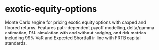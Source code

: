 # exotic-equity-options
Monte Carlo engine for pricing exotic equity options with capped and floored returns. Features path-dependent payoff modelling, delta/gamma estimation, P&amp;L simulation with and without hedging, and risk metrics including 99% VaR and Expected Shortfall in line with FRTB capital standards.
